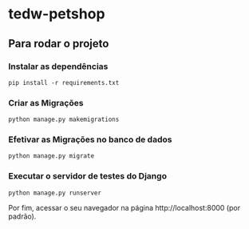 # tedw-petshop

## Para rodar o projeto

###  Instalar as dependências
```
pip install -r requirements.txt
```

### Criar as Migrações
```
python manage.py makemigrations
```

### Efetivar as Migrações no banco de dados
```
python manage.py migrate
```

### Executar o servidor de testes do Django
```
python manage.py runserver
```

Por fim, acessar o seu navegador na página http://localhost:8000 (por padrão).
